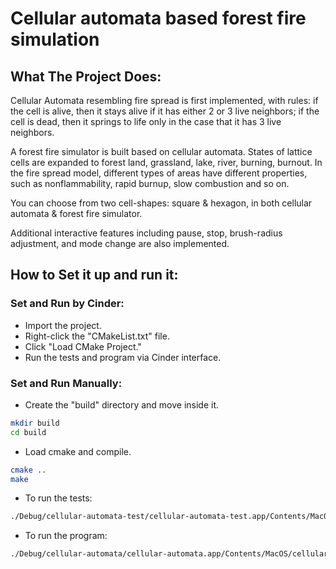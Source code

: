# Cellular automata based forest fire simulation

## What The Project Does:

Cellular Automata resembling fire spread is first implemented, with rules: if the cell is alive, then it stays alive if it has either 2 or 3 live neighbors; if the cell is dead, then it springs to life only in the case that it has 3 live neighbors.

A forest fire simulator is built based on cellular automata. States of lattice cells are expanded to forest land, grassland, lake, river, burning, burnout. In the fire spread model, different types of areas have different properties, such as nonflammability, rapid burnup, slow combustion and so on.

You can choose from two cell-shapes: square & hexagon, in both cellular automata & forest fire simulator.

Additional interactive features including pause, stop, brush-radius adjustment, and mode change are also implemented.

## How to Set it up and run it:

### Set and Run by Cinder:

* Import the project.
* Right-click the "CMakeList.txt" file.
* Click "Load CMake Project."
* Run the tests and program via Cinder interface.

### Set and Run Manually:
* Create the "build" directory and move inside it.
```sh
mkdir build
cd build
```
* Load cmake and compile.
```sh
cmake ..
make
```
* To run the tests:
```sh
./Debug/cellular-automata-test/cellular-automata-test.app/Contents/MacOS/cellular-automata-test
```
* To run the program:
```sh
./Debug/cellular-automata/cellular-automata.app/Contents/MacOS/cellular-automata
```

